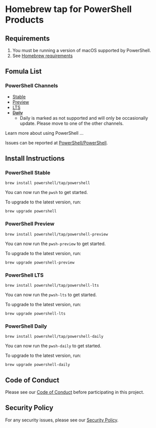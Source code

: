 # Homebrew tap for PowerShell Products

## Requirements

1. You must be running a version of macOS supported by PowerShell.
1. See [Homebrew requirements](https://docs.brew.sh/Installation#macos-requirements)

## Fomula List

### PowerShell Channels

* [Stable](#powershell-stable)
* [Preview](#powershell-preview)
* [LTS](#powershell-lts)
* [~~Daily~~](#powershell-daily)
  * Daily is marked as not supported and will only be occasionally update. 
    Please move to one of the other channels.
    
Learn more about using PowerShell ...

Issues can be reported at [PowerShell/PowerShell](https://github.com/PowerShell/PowerShell/issues/new/choose).

## Install Instructions

### PowerShell Stable

```
brew install powershell/tap/powershell
```

You can now run the `pwsh` to get started.

To upgrade to the latest version, run:

```
brew upgrade powershell
```

### PowerShell Preview

```
brew install powershell/tap/powershell-preview
```

You can now run the `pwsh-preview` to get started.

To upgrade to the latest version, run:

```
brew upgrade powershell-preview
```

### PowerShell LTS

```
brew install powershell/tap/powershell-lts
```

You can now run the `pwsh-lts` to get started.

To upgrade to the latest version, run:

```
brew upgrade powershell-lts
```


### PowerShell Daily

```
brew install powershell/tap/powershell-daily
```

You can now run the `pwsh-daily` to get started.

To upgrade to the latest version, run:

```
brew upgrade powershell-daily
```

## Code of Conduct

Please see our [Code of Conduct](.github/CODE_OF_CONDUCT.md) before participating in this project.

## Security Policy

For any security issues, please see our [Security Policy](.github/SECURITY.md).
